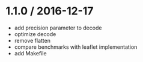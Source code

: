 
1.1.0 / 2016-12-17
==================

 * add precision parameter to decode
 * optimize decode
 * remove flatten
 * compare benchmarks with leaflet implementation
 * add Makefile
